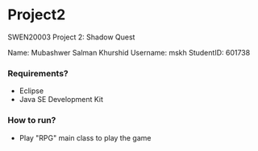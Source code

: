 Project2
========

SWEN20003 Project 2: Shadow Quest

Name: Mubashwer Salman Khurshid
Username: mskh
StudentID: 601738


### Requirements? ###

* Eclipse
* Java SE Development Kit

### How to run? ###

* Play "RPG" main class to play the game





